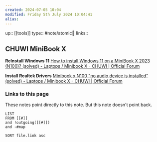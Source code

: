 ```yaml
---
created: 2024-07-05 10:04 
modified: Friday 5th July 2024 10:04:41
alias: 
---
```

up::  [[tools]]
type:: #note/atomic🌳 
links::
## CHUWI MiniBook X
**ReInstall Windows 11**
[How to install Windows 11 on a MiniBook X 2023 (N100)? (solved) - Laptops / Minibook X - CHUWI | Official Forum](https://forum.chuwi.com/t/how-to-install-windows-11-on-a-minibook-x-2023-n100-solved/43608)

**Install Realtek Drivers**
[Minibook x N100 "no audio device is installed" (solved) - Laptops / Minibook X - CHUWI | Official Forum](https://forum.chuwi.com/t/minibook-x-n100-no-audio-device-is-installed-solved/43360/5)
### Links to this page
These notes point directly to this note. But this note doesn't point back.
```dataview
LIST
FROM [[#]]
and !outgoing([[#]])
and -#map

SORT file.link asc
```



